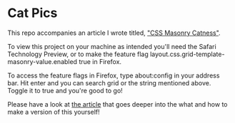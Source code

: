 # Cat Pics

This repo accompanies an article I wrote titled, ["CSS Masonry Catness"](https://dev.to/alexcurtisslep/css-masonry-catness-2nhj).

To view this project on your machine as intended you'll need the Safari Technology Preview, or to make the feature flag layout.css.grid-template-masonry-value.enabled true in Firefox.

To access the feature flags in Firefox, type about:config in your address bar. Hit enter and you can search grid or the string mentioned above. Toggle it to true and you're good to go!

Please have a look at [the article](https://dev.to/alexcurtisslep/css-masonry-catness-2nhj) that goes deeper into the what and how to make a version of this yourself!
